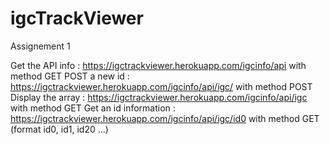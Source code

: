 # igcTrackViewer
Assignement 1


Get the API info : https://igctrackviewer.herokuapp.com/igcinfo/api with method GET
POST a new id : https://igctrackviewer.herokuapp.com/igcinfo/api/igc/ with method POST
Display the array : https://igctrackviewer.herokuapp.com/igcinfo/api/igc with method GET
Get an id information : https://igctrackviewer.herokuapp.com/igcinfo/api/igc/id0 with method GET (format id0, id1, id20 ...)

